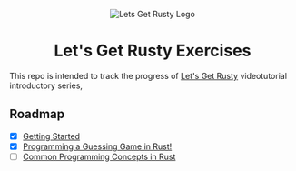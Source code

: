 <p align="center">
  <img src="https://i.ytimg.com/vi/OX9HJsJUDxA/hqdefault.jpg?sqp=-oaymwEXCOADEI4CSFryq4qpAwkIARUAAIhCGAE=&rs=AOn4CLBm0HY2XCF1tzUoZUoMskJ5xXoC2A" alt="Lets Get Rusty Logo"/>
</p>

<h1 align="center">Let's Get Rusty Exercises</h1>

This repo is intended to track the progress of [Let's Get Rusty](https://www.youtube.com/playlist?list=PLai5B987bZ9CoVR-QEIN9foz4QCJ0H2Y8) videotutorial introductory series,

## Roadmap

- [X] [Getting Started](https://www.youtube.com/watch?v=OX9HJsJUDxA&list=PLai5B987bZ9CoVR-QEIN9foz4QCJ0H2Y8&index=1)
- [X] [Programming a Guessing Game in Rust!](guessing_game/README.md)
- [ ] [Common Programming Concepts in Rust](https://www.youtube.com/watch?v=2V0JaMVjzws&list=PLai5B987bZ9CoVR-QEIN9foz4QCJ0H2Y8&index=3)